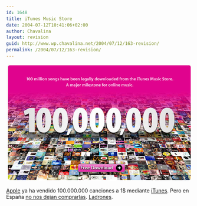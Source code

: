 ```yaml
---
id: 1648
title: iTunes Music Store
date: 2004-07-12T10:41:06+02:00
author: Chavalina
layout: revision
guid: http://www.wp.chavalina.net/2004/07/12/163-revision/
permalink: /2004/07/12/163-revision/
---
```

<div align="center">
  <p>
    <img src="/imagenes/fotos/100milions.jpg" width="500" height="317" />
  </p>
</div>

<a href="http://www.apple.com/" target="_blank">Apple</a> ya ha vendido 100.000.000 canciones a 1$ mediante <a href=http://www.apple.com/itunes/download/ target=′_blank′>iTunes</a>. Pero en España <a href="http://www.putasgae.org/" target="_blank">no nos dejan comprarlas</a>. <a href="http://www.sgae.es/" target="_blank">Ladrones</a>.